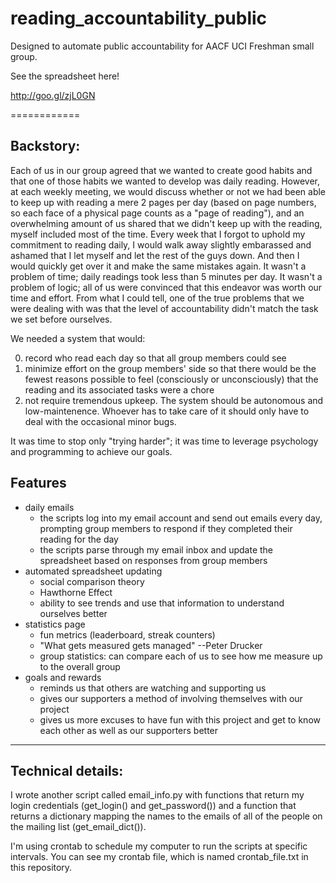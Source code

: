 # reading_accountability_public
Designed to automate public accountability for AACF UCI Freshman small group. 

See the spreadsheet here!

http://goo.gl/zjL0GN

============

Backstory:
-------------
Each of us in our group agreed that we wanted to create good habits and that one of those habits we wanted to develop was daily reading. However, at each weekly meeting, we would discuss whether or not we had been able to keep up with reading a mere 2 pages per day (based on page numbers, so each face of a physical page counts as a "page of reading"), and an overwhelming amount of us shared that we didn't keep up with the reading, myself included most of the time. Every week that I forgot to uphold my commitment to reading daily, I would walk away slightly embarassed and ashamed that I let myself and let the rest of the guys down. And then I would quickly get over it and make the same mistakes again. It wasn't a problem of time; daily readings took less than 5 minutes per day. It wasn't a problem of logic; all of us were convinced that this endeavor was worth our time and effort. From what I could tell, one of the true problems that we were dealing with was that the level of accountability didn't match the task we set before ourselves. 

We needed a system that would:

0. record who read each day so that all group members could see
0. minimize effort on the group members' side so that there would be the fewest reasons possible to feel 
      (consciously or unconsciously) that the reading and its associated tasks were a chore
0. not require tremendous upkeep. The system should be autonomous and low-maintenence. Whoever has to take care     of it should only have to deal with the occasional minor bugs.
 
It was time to stop only "trying harder"; it was time to leverage psychology and programming to achieve our goals.



Features
---------
* daily emails
    - the scripts log into my email account and send out emails every day, prompting group members to respond if they completed their reading for the day
    - the scripts parse through my email inbox and update the spreadsheet based on responses from group members
* automated spreadsheet updating
    - social comparison theory
    - Hawthorne Effect
    - ability to see trends and use that information to understand ourselves better
* statistics page
    - fun metrics (leaderboard, streak counters)
    - "What gets measured gets managed" --Peter Drucker
    - group statistics: can compare each of us to see how me measure up to the overall group 
* goals and rewards
    - reminds us that others are watching and supporting us
    - gives our supporters a method of involving themselves with our project
    - gives us more excuses to have fun with this project and get to know each other as well as our supporters better
    




-------------
Technical details:
-------------
I wrote another script called email_info.py with functions that return my login credentials (get_login() and 
get_password()) and a function that returns a dictionary mapping the names to the emails of all of the people on the
mailing list (get_email_dict()).

I'm using crontab to schedule my computer to run the scripts at specific intervals. You can see my crontab
file, which is named crontab_file.txt in this repository. 
